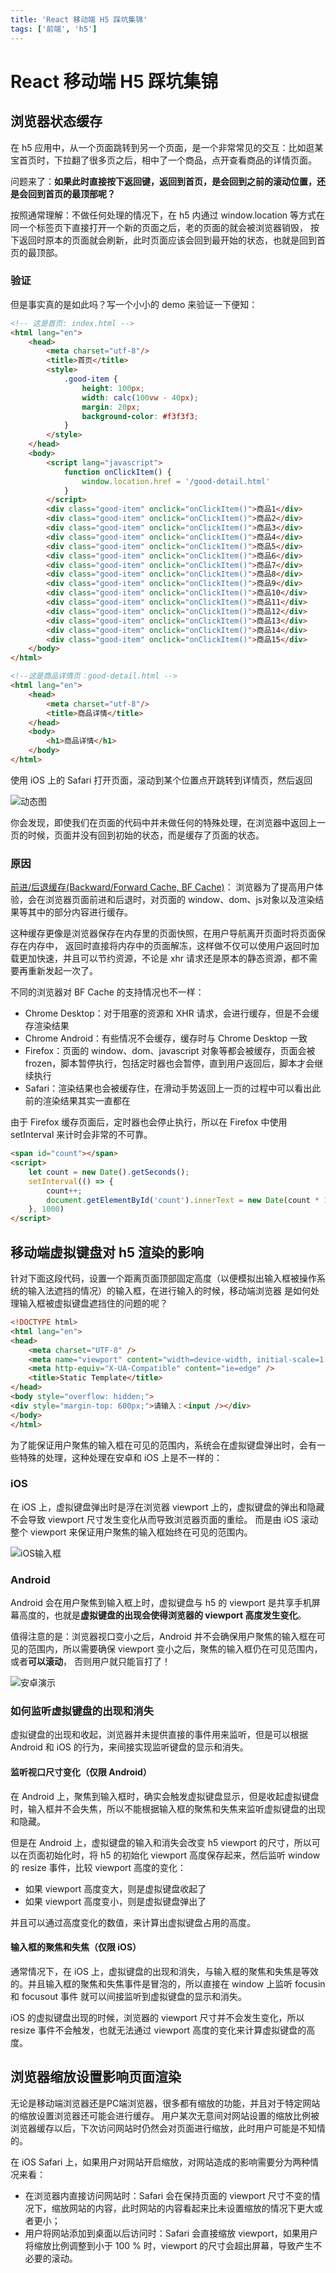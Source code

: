 ```yaml
---
title: 'React 移动端 H5 踩坑集锦'
tags: ['前端', 'h5']
---
```

# React 移动端 H5 踩坑集锦

## 浏览器状态缓存

在 h5 应用中，从一个页面跳转到另一个页面，是一个非常常见的交互：比如逛某宝首页时，下拉翻了很多页之后，相中了一个商品，点开查看商品的详情页面。

问题来了：**如果此时直接按下返回键，返回到首页，是会回到之前的滚动位置，还是会回到首页的最顶部呢？**

按照通常理解：不做任何处理的情况下，在 h5 内通过 window.location 等方式在同一个标签页下直接打开一个新的页面之后，老的页面的就会被浏览器销毁，
按下返回时原本的页面就会刷新，此时页面应该会回到最开始的状态，也就是回到首页的最顶部。

### 验证

但是事实真的是如此吗？写一个小小的 demo 来验证一下便知：

```html
<!-- 这是首页: index.html -->
<html lang="en">
    <head>
        <meta charset="utf-8"/>
        <title>首页</title>
        <style>
            .good-item {
                height: 100px;
                width: calc(100vw - 40px);
                margin: 20px;
                background-color: #f3f3f3;
            }
        </style>
    </head>
    <body>
        <script lang="javascript">
            function onClickItem() {
                window.location.href = '/good-detail.html'
            }
        </script>
        <div class="good-item" onclick="onClickItem()">商品1</div>
        <div class="good-item" onclick="onClickItem()">商品2</div>
        <div class="good-item" onclick="onClickItem()">商品3</div>
        <div class="good-item" onclick="onClickItem()">商品4</div>
        <div class="good-item" onclick="onClickItem()">商品5</div>
        <div class="good-item" onclick="onClickItem()">商品6</div>
        <div class="good-item" onclick="onClickItem()">商品7</div>
        <div class="good-item" onclick="onClickItem()">商品8</div>
        <div class="good-item" onclick="onClickItem()">商品9</div>
        <div class="good-item" onclick="onClickItem()">商品10</div>
        <div class="good-item" onclick="onClickItem()">商品11</div>
        <div class="good-item" onclick="onClickItem()">商品12</div>
        <div class="good-item" onclick="onClickItem()">商品13</div>
        <div class="good-item" onclick="onClickItem()">商品14</div>
        <div class="good-item" onclick="onClickItem()">商品15</div>
    </body>
</html>

<!--这是商品详情页：good-detail.html -->
<html lang="en">
    <head>
        <meta charset="utf-8"/>
        <title>商品详情</title>
    </head>
    <body>
        <h1>商品详情</h1>
    </body>
</html>
```

使用 iOS 上的 Safari 打开页面，滚动到某个位置点开跳转到详情页，然后返回

![动态图](https://img.hicdn.cn/fed/files/20220907/67eb007618a7b55ea3198f3ab0ecd160_RPReplay_Final1662564659.GIF)

你会发现，即使我们在页面的代码中并未做任何的特殊处理，在浏览器中返回上一页的时候，页面并没有回到初始的状态，而是缓存了页面的状态。

### 原因

[前进/后退缓存(Backward/Forward Cache, BF Cache)](https://web.dev/bfcache/)：
浏览器为了提高用户体验，会在浏览器页面前进和后退时，对页面的 window、dom、js对象以及渲染结果等其中的部分内容进行缓存。

这种缓存更像是浏览器保存在内存里的页面快照，在用户导航离开页面时将页面保存在内存中，
返回时直接将内存中的页面解冻，这样做不仅可以使用户返回时加载更加快速，并且可以节约资源，不论是 xhr 请求还是原本的静态资源，都不需要再重新发起一次了。

不同的浏览器对 BF Cache 的支持情况也不一样：

- Chrome Desktop：对于阻塞的资源和 XHR 请求，会进行缓存，但是不会缓存渲染结果
- Chrome Android：有些情况不会缓存，缓存时与 Chrome Desktop 一致
- Firefox：页面的 window、dom、javascript 对象等都会被缓存，页面会被 frozen，脚本暂停执行，包括定时器也会暂停，直到用户返回后，脚本才会继续执行
- Safari：渲染结果也会被缓存住，在滑动手势返回上一页的过程中可以看出此前的渲染结果其实一直都在

由于 Firefox 缓存页面后，定时器也会停止执行，所以在 Firefox 中使用 setInterval 来计时会非常的不可靠。

```html
<span id="count"></span>
<script>
    let count = new Date().getSeconds();
    setInterval(() => {
        count++;
        document.getElementById('count').innerText = new Date(count * 1000).toLocaleDateString()
    }, 1000)
</script>
```

## 移动端虚拟键盘对 h5 渲染的影响

针对下面这段代码，设置一个距离页面顶部固定高度（以便模拟出输入框被操作系统的输入法遮挡的情况）的输入框，在进行输入的时候，移动端浏览器
是如何处理输入框被虚拟键盘遮挡住的问题的呢？

```html
<!DOCTYPE html>
<html lang="en">
<head>
    <meta charset="UTF-8" />
    <meta name="viewport" content="width=device-width, initial-scale=1.0" />
    <meta http-equiv="X-UA-Compatible" content="ie=edge" />
    <title>Static Template</title>
</head>
<body style="overflow: hidden;">
<div style="margin-top: 600px;">请输入：<input /></div>
</body>
</html>
```

为了能保证用户聚焦的输入框在可见的范围内，系统会在虚拟键盘弹出时，会有一些特殊的处理，这种处理在安卓和 iOS 上是不一样的：

### iOS

在 iOS 上，虚拟键盘弹出时是浮在浏览器 viewport 上的，虚拟键盘的弹出和隐藏不会导致 viewport 尺寸发生变化从而导致浏览器页面的重绘。
而是由 iOS 滚动整个 viewport 来保证用户聚焦的输入框始终在可见的范围内。

![iOS输入框](https://img.hicdn.cn/fed/files/20220915/4b87aa8488932aa607d81d50d578d395_RPReplay_Final1663221322.gif)

### Android

Android 会在用户聚焦到输入框上时，虚拟键盘与 h5 的 viewport 是共享手机屏幕高度的，也就是**虚拟键盘的出现会使得浏览器的 viewport 高度发生变化**。

值得注意的是：浏览器视口变小之后，Android 并不会确保用户聚焦的输入框在可见的范围内，所以需要确保 viewport 变小之后，聚焦的输入框仍在可见范围内，或者**可以滚动**，
否则用户就只能盲打了！

![安卓演示](https://img.hicdn.cn/fed/files/20220915/3031974d7f371a86b2aeea9fb873d10d_%E5%B1%8F%E5%B9%95%E5%BD%95%E5%88%B62022-09-15%2014.05.42.gif)

### 如何监听虚拟键盘的出现和消失

虚拟键盘的出现和收起，浏览器并未提供直接的事件用来监听，但是可以根据 Android 和 iOS 的行为，来间接实现监听键盘的显示和消失。

#### 监听视口尺寸变化（仅限 Android）

在 Android 上，聚焦到输入框时，确实会触发虚拟键盘显示，但是收起虚拟键盘时，输入框并不会失焦，所以不能根据输入框的聚焦和失焦来监听虚拟键盘的出现和隐藏。

但是在 Android 上，虚拟键盘的输入和消失会改变 h5 viewport 的尺寸，所以可以在页面初始化时，将 h5 的初始化 viewport 高度保存起来，然后监听 window
的 resize 事件，比较 viewport 高度的变化：
- 如果 viewport 高度变大，则是虚拟键盘收起了
- 如果 viewport 高度变小，则是虚拟键盘弹出了

并且可以通过高度变化的数值，来计算出虚拟键盘占用的高度。

#### 输入框的聚焦和失焦（仅限 iOS）

通常情况下，在 iOS 上，虚拟键盘的出现和消失，与输入框的聚焦和失焦是等效的。并且输入框的聚焦和失焦事件是冒泡的，所以直接在 window 上监听 focusin 和 focusout 事件
就可以间接监听到虚拟键盘的显示和消失。

iOS 的虚拟键盘出现的时候，浏览器的 viewport 尺寸并不会发生变化，所以 resize 事件不会触发，也就无法通过 viewport 高度的变化来计算虚拟键盘的高度。

## 浏览器缩放设置影响页面渲染

无论是移动端浏览器还是PC端浏览器，很多都有缩放的功能，并且对于特定网站的缩放设置浏览器还可能会进行缓存。
用户某次无意间对网站设置的缩放比例被浏览器缓存以后，下次访问网站时仍然会对页面进行缩放，此时用户可能是不知情的。

在 iOS Safari 上，如果用户对网站开启缩放，对网站造成的影响需要分为两种情况来看：
- 在浏览器内直接访问网站时：Safari 会在保持页面的 viewport 尺寸不变的情况下，缩放网站的内容，此时网站的内容看起来比未设置缩放的情况下更大或者更小；
- 用户将网站添加到桌面以后访问时：Safari 会直接缩放 viewport，如果用户将缩放比例调整到小于 100 % 时，viewport 的尺寸会超出屏幕，导致产生不必要的滚动。

